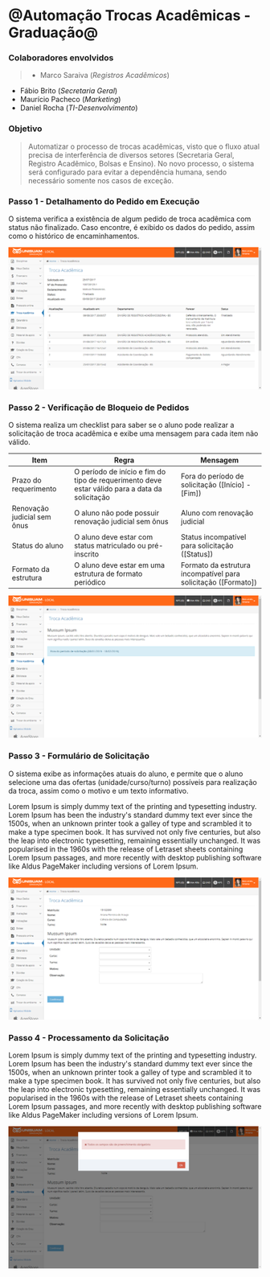 # @Automação Trocas Acadêmicas - Graduação@

### Colaboradores envolvidos
>* Marco Saraiva (*Registros Acadêmicos*)
* Fábio Brito (*Secretaria Geral*)
* Maurício Pacheco (*Marketing*)
* Daniel Rocha (*TI-Desenvolvimento*)

### Objetivo

>Automatizar o processo de trocas acadêmicas, visto que o fluxo atual precisa de interferência de diversos setores (Secretaria Geral, Registro Acadêmico, Bolsas e Ensino). No novo processo, o sistema será configurado para evitar a dependência humana, sendo necessário somente nos casos de exceção.

### Passo 1 - Detalhamento do Pedido em Execução

O sistema verifica a existência de algum pedido de troca acadêmica com status não finalizado. Caso encontre, é exibido os dados do pedido, assim como o histórico de encaminhamentos.

![Detalhamento do pedido em execução](passo1.png)

### Passo 2 - Verificação de Bloqueio de Pedidos

O sistema realiza um checklist para saber se o aluno pode realizar a solicitação de troca acadêmica e exibe uma mensagem para cada item não válido.

| Item | Regra | Mensagem |
|---|---|---|
| Prazo do requerimento | O período de início e fim do tipo de requerimento deve estar válido para a data da solicitação | Fora do período de solicitação ([Início] - [Fim]) |
| Renovação judicial sem ônus | O aluno não pode possuir  renovação judicial sem ônus | Aluno com renovação judicial |
| Status do aluno | O aluno deve estar com status matriculado ou pré-inscrito | Status incompatível para solicitação ([Status]) |
| Formato da estrutura | O aluno deve estar em uma estrutura de formato periódico | Formato da estrutura incompatível para solicitação ([Formato]) |


![Verificação de bloqueio de pedidos](passo2.png)

### Passo 3 - Formulário de Solicitação

O sistema exibe as informações atuais do aluno, e permite que o aluno selecione uma das ofertas (unidade/curso/turno) possíveis para realização da troca, assim como o motivo e um texto informativo.

Lorem Ipsum is simply dummy text of the printing and typesetting industry. Lorem Ipsum has been the industry's standard dummy text ever since the 1500s, when an unknown printer took a galley of type and scrambled it to make a type specimen book. It has survived not only five centuries, but also the leap into electronic typesetting, remaining essentially unchanged. It was popularised in the 1960s with the release of Letraset sheets containing Lorem Ipsum passages, and more recently with desktop publishing software like Aldus PageMaker including versions of Lorem Ipsum.

![Formulário de solicitação de troca acadêmica](passo3.png)

### Passo 4 - Processamento da Solicitação

Lorem Ipsum is simply dummy text of the printing and typesetting industry. Lorem Ipsum has been the industry's standard dummy text ever since the 1500s, when an unknown printer took a galley of type and scrambled it to make a type specimen book. It has survived not only five centuries, but also the leap into electronic typesetting, remaining essentially unchanged. It was popularised in the 1960s with the release of Letraset sheets containing Lorem Ipsum passages, and more recently with desktop publishing software like Aldus PageMaker including versions of Lorem Ipsum.

![Mensagem de conclusão do processo](passo4.png)
